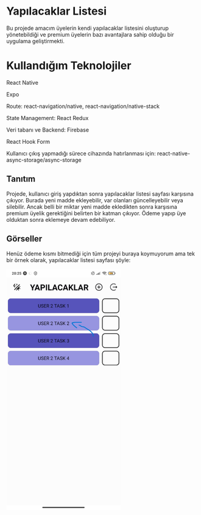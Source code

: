 # Yapılacaklar Listesi

Bu projede amacım üyelerin kendi yapılacaklar listesini oluşturup yönetebildiği ve premium üyelerin bazı avantajlara sahip olduğu bir uygulama geliştirmekti.

# Kullandığım Teknolojiler

React Native

Expo

Route: react-navigation/native, react-navigation/native-stack

State Management: React Redux

Veri tabanı ve Backend: Firebase

React Hook Form

Kullanıcı çıkış yapmadığı sürece cihazında hatırlanması için: react-native-async-storage/async-storage

## Tanıtım

Projede, kullanıcı giriş yapdıktan sonra yapılacaklar listesi sayfası karşısına çıkıyor. Burada yeni madde ekleyebilir, var olanları güncelleyebilir veya silebilir. Ancak belli bir miktar yeni madde ekledikten sonra karşısına premium üyelik gerektiğini belirten bir katman çıkıyor. Ödeme yapıp üye olduktan sonra eklemeye devam edebiliyor.

## Görseller

Henüz ödeme kısmı bitmediği için tüm projeyi buraya koymuyorum ama tek bir örnek olarak, yapılacaklar listesi sayfası şöyle:

<!-- ![sample](https://github.com/ibrahimkeles61/todo-list/blob/master/project-views/7.jpg?raw=true | width=300) -->

<img src="https://github.com/ibrahimkeles61/todo-list/blob/master/project-views/7.jpg?raw=true" width="300" >
